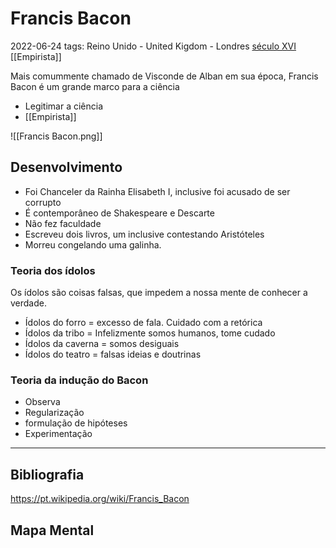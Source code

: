 # Francis Bacon
2022-06-24
tags: Reino Unido - United Kigdom - Londres [século XVI](../../Sec/Acontecimentos%20Dos%20Séculos/acontecimentos%20do%20%2016-XVI.md) [[Empirista]]

Mais comummente chamado de Visconde de Alban em sua época, Francis Bacon é um grande marco para a ciência

* Legitimar a ciência
* [[Empirista]]

![[Francis Bacon.png]]

## Desenvolvimento

* Foi Chanceler da Rainha Elisabeth I, inclusive foi acusado de ser corrupto
* É contemporâneo de Shakespeare e Descarte
* Não fez faculdade
*  Escreveu dois livros, um inclusive contestando Aristóteles
* Morreu congelando uma galinha.

### Teoria dos ídolos

Os ídolos são coisas falsas, que impedem a nossa mente de conhecer a verdade.

* Ídolos do forro = excesso de fala. Cuidado com a retórica
* Ídolos da tribo = Infelizmente somos humanos, tome cudado
* Ídolos da caverna = somos desiguais
* Ídolos do teatro = falsas ideias e doutrinas

### Teoria da indução do Bacon

* Observa
* Regularização
* formulação de hipóteses
* Experimentação

-----------------------------------------------
## Bibliografia

https://pt.wikipedia.org/wiki/Francis_Bacon



## Mapa Mental